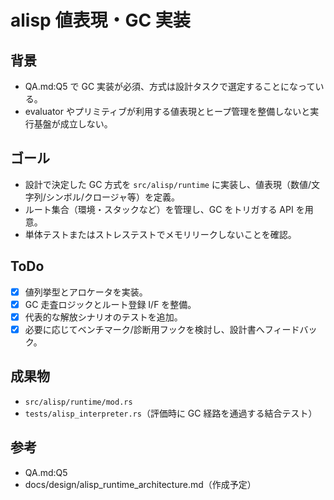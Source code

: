 # alisp 値表現・GC 実装

## 背景
- QA.md:Q5 で GC 実装が必須、方式は設計タスクで選定することになっている。
- evaluator やプリミティブが利用する値表現とヒープ管理を整備しないと実行基盤が成立しない。

## ゴール
- 設計で決定した GC 方式を `src/alisp/runtime` に実装し、値表現（数値/文字列/シンボル/クロージャ等）を定義。
- ルート集合（環境・スタックなど）を管理し、GC をトリガする API を用意。
- 単体テストまたはストレステストでメモリリークしないことを確認。

## ToDo
- [x] 値列挙型とアロケータを実装。
- [x] GC 走査ロジックとルート登録 I/F を整備。
- [x] 代表的な解放シナリオのテストを追加。
- [x] 必要に応じてベンチマーク/診断用フックを検討し、設計書へフィードバック。

## 成果物
- `src/alisp/runtime/mod.rs`
- `tests/alisp_interpreter.rs`（評価時に GC 経路を通過する結合テスト）

## 参考
- QA.md:Q5
- docs/design/alisp_runtime_architecture.md（作成予定）

